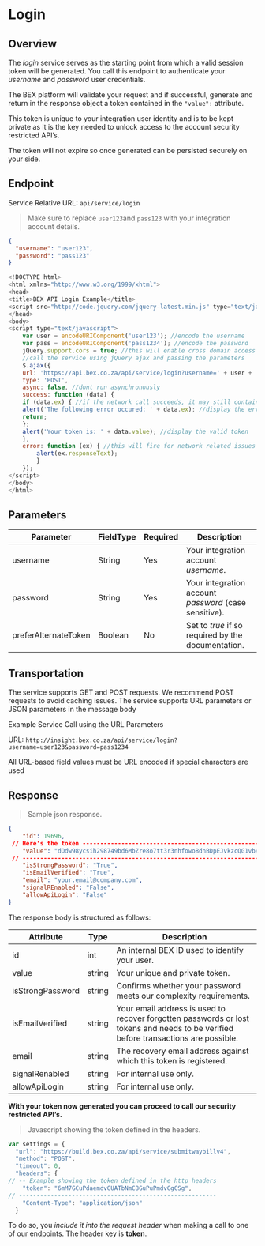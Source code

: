 # Login

## Overview

The *login* service serves as the starting point from which a valid session token will be generated. You call this endpoint to authenticate your _username_ and _password_ user credentials.

The BEX platform will validate your request and if successful, generate and return in the response object a token contained in the `"value":` attribute.

This token is unique to your integration user identity and is to be kept private as it is the key needed to unlock access to the account security restricted API’s.

<aside class="notice">
The token will not expire so once generated can be persisted securely on your side.
</aside>

## Endpoint

Service Relative URL: `api/service/login`

> Make sure to replace `user123`and `pass123` with your integration account details.

```json
{
  "username": "user123", 
  "password": "pass123"
}
```

```javascript
<!DOCTYPE html>
<html xmlns="http://www.w3.org/1999/xhtml">
<head>
<title>BEX API Login Example</title>
<script src="http://code.jquery.com/jquery-latest.min.js" type="text/javascript"></script>
</head>
<body>
<script type="text/javascript">
    var user = encodeURIComponent('user123'); //encode the username
    var pass = encodeURIComponent('pass1234'); //encode the password
    jQuery.support.cors = true; //this will enable cross domain access for all services
    //call the service using jQuery ajax and passing the parameters
    $.ajax({
    url: 'https://api.bex.co.za/api/service/login?username=' + user + '&password=' + pass,
    type: 'POST',
    async: false, //dont run asynchronously
    success: function (data) {
    if (data.ex) { //if the network call succeeds, it may still contain an error (ex)
    alert('The following error occured: ' + data.ex); //display the error
    return;
    };
    alert('Your token is: ' + data.value); //display the valid token
    },
    error: function (ex) { //this will fire for network related issues
        alert(ex.responseText);
        }
    });
</script>
</body>
</html>
```

## Parameters

Parameter | FieldType | Required | Description
--------- | --------- | -------- | -----------
username | String | Yes |Your integration account _username_.
password | String | Yes |Your integration account _password_ (case sensitive).
preferAlternateToken | Boolean | No | Set to _true_ if so required by the documentation.

## Transportation

The service supports GET and POST requests. We recommend POST requests to avoid caching issues.
The service supports URL parameters or JSON parameters in the message body

Example Service Call using the URL Parameters

URL: `http://insight.bex.co.za/api/service/login?username=user123&password=pass1234`

<aside class="notice">
    All URL-based field values must be URL encoded if special characters are used
</aside>

## Response

> Sample json response.

```json
{
    "id": 19696,
 // Here's the token -------------------------------------------------------
    "value": "dOdw98ycsih298749bd6MbZre8o7tt3r3nhfowo8dnBDpEJvkzcQG1vb44sy",
 // ------------------------------------------------------------------------
    "isStrongPassword": "True",
    "isEmailVerified": "True",
    "email": "your.email@company.com",
    "signalREnabled": "False",
    "allowApiLogin": "False"
}
```

The response body is structured as follows:

Attribute | Type | Description
--------- | ---- | -----------
id | int | An internal BEX ID used to identify your user.
value | string | Your unique and private token.
isStrongPassword | string | Confirms whether your password meets our complexity requirements.
isEmailVerified	| string | Your email address is used to recover forgotten passwords or lost tokens and needs to be verified before transactions are possible.
email | string | The recovery email address against which this token is registered.
signalRenabled | string | For internal use only.
allowApiLogin | string | For internal use only.


**With your token now generated you can proceed to call our security restricted API’s.**

> Javascript showing the token defined in the headers.

```javascript
var settings = {
  "url": "https://build.bex.co.za/api/service/submitwaybillv4",
  "method": "POST",
  "timeout": 0,
  "headers": {
// -- Example showing the token defined in the http headers
    "token": "6mM7GCuPdaemdvGUATbNmC8GuPuPmdvGgCSg",
// --------------------------------------------------------
    "Content-Type": "application/json"
  }
```

To do so, you *include it into the request header* when making a call to one of our endpoints. The header key is **token**.

